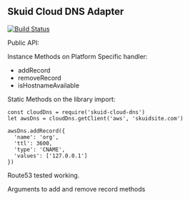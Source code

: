Skuid Cloud DNS Adapter
----

[![Build Status](https://overwatch.skuid.ink/api/badges/skuid/skuid-cloud-dns/status.svg)](https://overwatch.skuid.ink/skuid/skuid-cloud-dns)

Public API:

Instance Methods on Platform Specific handler:
- addRecord
- removeRecord
- isHostnameAvailable

Static Methods on the library import:

```
const cloudDns = require('skuid-cloud-dns')
let awsDns = cloudDns.getClient('aws', 'skuidsite.com')

awsDns.addRecord({
  'name': 'org',
  'ttl': 3600,
  'type': 'CNAME',
  'values': ['127.0.0.1']
})
```

Route53 tested working.

Arguments to add and remove record methods
